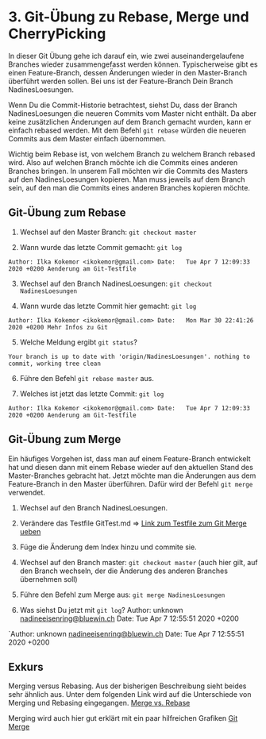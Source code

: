 # 3. Git-Übung zu Rebase, Merge und CherryPicking #

In dieser Git Übung gehe ich darauf ein, wie zwei auseinandergelaufene Branches wieder zusammengefasst werden können. Typischerweise gibt es einen Feature-Branch, dessen Änderungen wieder in den Master-Branch überführt werden sollen. Bei uns ist der Feature-Branch Dein Branch NadinesLoesungen.

Wenn Du die Commit-Historie betrachtest, siehst Du, dass der Branch NadinesLoesungen die neueren Commits vom Master nicht enthält. Da aber keine zusätzlichen Änderungen auf dem Branch gemacht wurden, kann er einfach rebased werden. Mit dem Befehl `git rebase` würden die neueren Commits aus dem Master einfach übernommen.

Wichtig beim Rebase ist, von welchem Branch zu welchem Branch rebased wird. Also auf welchen Branch möchte ich die Commits eines anderen Branches bringen. In unserem Fall möchten wir die Commits des Masters auf den NadinesLoesungen kopieren. Man muss jeweils auf dem Branch sein, auf den man die Commits eines anderen Branches kopieren möchte.

## Git-Übung zum Rebase ##

1. Wechsel auf den Master Branch: `git checkout master`

2. Wann wurde das letzte Commit gemacht: `git log`

`Author: Ilka Kokemor <ikokemor@gmail.com>
Date:   Tue Apr 7 12:09:33 2020 +0200
Aenderung am Git-Testfile`

3. Wechsel auf den Branch NadinesLoesungen: `git checkout NadinesLoesungen`

4. Wann wurde das letzte Commit hier gemacht: `git log`

`Author: Ilka Kokemor <ikokemor@gmail.com>
Date:   Mon Mar 30 22:41:26 2020 +0200
    Mehr Infos zu Git`

5. Welche Meldung ergibt `git status`? 

`Your branch is up to date with 'origin/NadinesLoesungen'.
nothing to commit, working tree clean`

6. Führe den Befehl `git rebase master` aus.

7. Welches ist jetzt das letzte Commit: `git log`

`Author: Ilka Kokemor <ikokemor@gmail.com>
Date:   Tue Apr 7 12:09:33 2020 +0200
Aenderung am Git-Testfile`

## Git-Übung zum Merge ##

Ein häufiges Vorgehen ist, dass man auf einem Feature-Branch entwickelt hat und diesen dann mit einem Rebase wieder auf den aktuellen Stand des Master-Branches gebracht hat. Jetzt möchte man die Änderungen aus dem Feature-Branch in den Master überführen. Dafür wird der Befehl `git merge` verwendet.

1. Wechsel auf den Branch NadinesLoesungen.

2. Verändere das Testfile GitTest.md => [Link zum Testfile zum Git Merge ueben](./GitTest.md)

3. Füge die Änderung dem Index hinzu und commite sie. 

4. Wechsel auf den Branch master: `git checkout master` (auch hier gilt, auf den Branch wechseln, der die Änderung des anderen Branches übernehmen soll)

5. Führe den Befehl zum Merge aus: `git merge NadinesLoesungen`

6. Was siehst Du jetzt mit `git log`?
Author: unknown <nadineeisenring@bluewin.ch>
Date:   Tue Apr 7 12:55:51 2020 +0200

`Author: unknown <nadineeisenring@bluewin.ch>
Date:   Tue Apr 7 12:55:51 2020 +0200

## Exkurs ##

Merging versus Rebasing. Aus der bisherigen Beschreibung sieht beides sehr ähnlich aus. 
Unter dem folgenden Link wird auf die Unterschiede von Merging und Rebasing eingegangen. 
[Merge vs. Rebase](https://www.atlassian.com/de/git/tutorials/merging-vs-rebasing)

Merging wird auch hier gut erklärt mit ein paar hilfreichen Grafiken [Git Merge](https://git-scm.com/book/de/v2/Git-Branching-Einfaches-Branching-und-Merging#_basic_merging)
